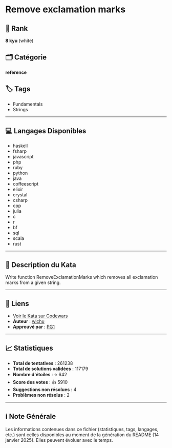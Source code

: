 # Remove exclamation marks

## 🏅 Rank
**8 kyu** (white)

## 🗂️ Catégorie
**reference**

## 🏷️ Tags
- Fundamentals
- Strings

---

## 💻 Langages Disponibles
- haskell
- fsharp
- javascript
- php
- ruby
- python
- java
- coffeescript
- elixir
- crystal
- csharp
- cpp
- julia
- c
- r
- bf
- sql
- scala
- rust

---

## 📜 Description du Kata

Write function RemoveExclamationMarks which removes all exclamation marks from a given string.



---

## 🔗 Liens
- [Voir le Kata sur Codewars](https://www.codewars.com/kata/57a0885cbb9944e24c00008e)
- **Auteur** : [wichu](https://www.codewars.com/users/wichu)
- **Approuvé par** : [PG1](https://www.codewars.com/users/PG1)

---

## 📈 Statistiques
- **Total de tentatives** : 261238
- **Total de solutions validées** : 117179
- **Nombre d'étoiles** : ⭐ 642
- **Score des votes** : 👍 5910
- **Suggestions non résolues** : 4
- **Problèmes non résolus** : 2

---

## ℹ️ Note Générale
Les informations contenues dans ce fichier (statistiques, tags, langages, etc.) sont celles disponibles au moment de la génération du README (14 janvier 2025). Elles peuvent évoluer avec le temps.
